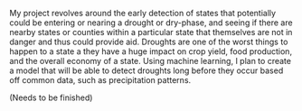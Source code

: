 My project revolves around the early detection of states that potentially could be entering or nearing a drought or dry-phase, and seeing if there are nearby states or counties within a particular state that themselves are not in danger and thus could provide aid. Droughts are one of the worst things to happen to a state a they have a huge impact on crop yield, food production, and the overall economy of a state. Using machine learning, I plan to create a model that will be able to detect droughts long before they occur based off common data, such as precipitation patterns. 



(Needs to be finished)

